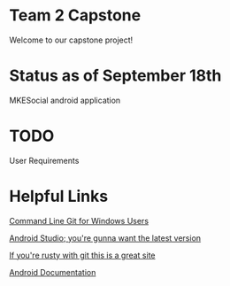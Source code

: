 # Team 2 Capstone

Welcome to our capstone project!

# Status as of September 18th

MKESocial android application


# TODO

User Requirements


# Helpful Links

[Command Line Git for Windows Users](https://git-scm.com)

[Android Studio; you're gunna want the latest version](https://developer.android.com/studio/index.html)

[If you're rusty with git this is a great site](https://try.github.io)

[Android Documentation](https://developer.android.com/index.html)
